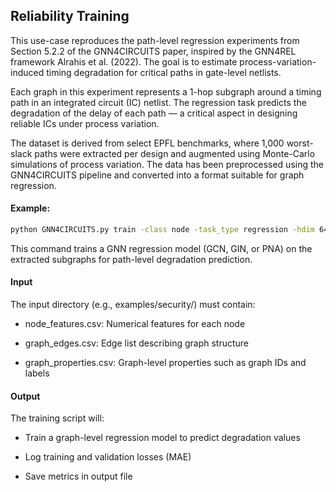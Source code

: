 ## Reliability Training

This use-case reproduces the path-level regression experiments from Section 5.2.2 of the GNN4CIRCUITS paper, inspired by the GNN4REL framework Alrahis et al. (2022). The goal is to estimate process-variation-induced timing degradation for critical paths in gate-level netlists.

Each graph in this experiment represents a 1-hop subgraph around a timing path in an integrated circuit (IC) netlist. The regression task predicts the degradation of the delay of each path — a critical aspect in designing reliable ICs under process variation.

The dataset is derived from select EPFL benchmarks, where 1,000 worst-slack paths were extracted per design and augmented using Monte-Carlo simulations of process variation. The data has been preprocessed using the GNN4CIRCUITS pipeline and converted into a format suitable for graph regression.

#### Example:
```bash
python GNN4CIRCUITS.py train -class node -task_type regression -hdim 64 -n_layers 4 -epochs 500 -lr 0.001 -batch_size 32 -input examples/reliability/adder_files4training
```
This command trains a GNN regression model (GCN, GIN, or PNA) on the extracted subgraphs for path-level degradation prediction.

#### Input
The input directory (e.g., examples/security/) must contain:

- node_features.csv: Numerical features for each node

- graph_edges.csv: Edge list describing graph structure

- graph_properties.csv: Graph-level properties such as graph IDs and labels

#### Output
The training script will:

- Train a graph-level regression model to predict degradation values

- Log training and validation losses (MAE)

- Save metrics in output file
